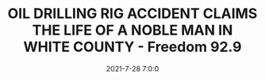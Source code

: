 ---
"title": "OIL DRILLING RIG ACCIDENT CLAIMS THE LIFE OF A NOBLE MAN IN WHITE COUNTY - Freedom 92.9"
"date": "2021-7-28 7:0:0"
"feed_name": "GOOGLENEWS"
"feed_website": "https://news.google.com/search?q=drilling%2Bincident&hl=en-US&gl=US&ceid=US:en"
"feed_rss": "https://news.google.com/rss/search?q=drilling%2Bincident&hl=en-US&gl=US&ceid=US:en"
"link": "https://www.freedom929.com/2021/07/28/91051/"
"file": "_posts/b49a166993ca95cd5d9a8e9de2df1c0e7e0f3af9.md"
"accident": "1"
"drilling": "1"
---
